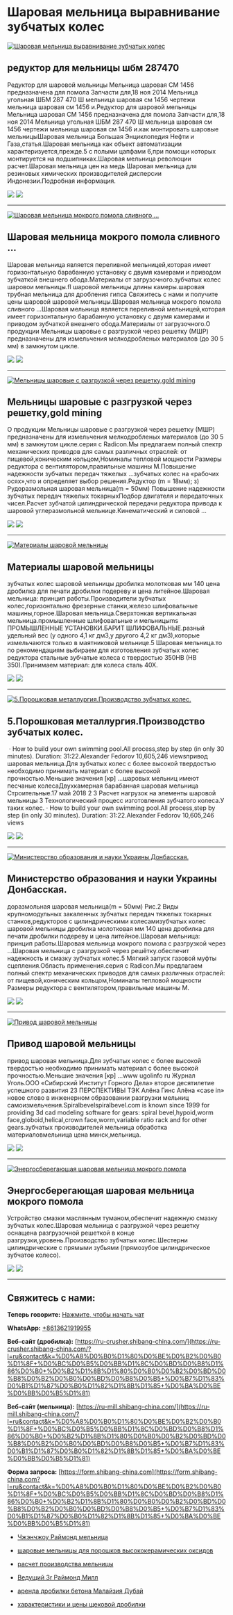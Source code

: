 # Шаровая мельница выравнивание зубчатых колес

<a href="https://swt.shibang-china.com/?l=ru&img&k=%D0%A8%D0%B0%D1%80%D0%BE%D0%B2%D0%B0%D1%8F+%D0%BC%D0%B5%D0%BB%D1%8C%D0%BD%D0%B8%D1%86%D0%B0+%D0%B2%D1%8B%D1%80%D0%B0%D0%B2%D0%BD%D0%B8%D0%B2%D0%B0%D0%BD%D0%B8%D0%B5+%D0%B7%D1%83%D0%B1%D1%87%D0%B0%D1%82%D1%8B%D1%85+%D0%BA%D0%BE%D0%BB%D0%B5%D1%81" target="_blank">![Шаровая мельница выравнивание зубчатых колес](http://static.shibang-china.com/all-800x300/1476.jpg)</a>

## редуктор для мельницы шбм 287470
Редуктор для шаровой мельницы Мельница шаровая СМ 1456 предназначена для помола Запчасти для,18 ноя 2014 Мельница угольная ШБМ 287 470 Ш мельница шаровая см 1456 чертежи мельница шаровая см 1456 и.Редуктор для шаровой мельницы Мельница шаровая СМ 1456 предназначена для помола Запчасти для,18 ноя 2014 Мельница угольная ШБМ 287 470 Ш мельница шаровая см 1456 чертежи мельница шаровая см 1456 и.как монтировать шаровые мельницыШаровая мельница Большая Энциклопедия Нефти и Газа,статья.Шаровая мельница как объект автоматизации характеризуется,прежде.5 с полыми цапфами 6,при помощи которых монтируется на подшипниках.Шаровая мельница революции расчет.Шаровая мельница цен на медь Шаровая мельница для резиновых химических производителей дисперсии Индонезии.Подробная информация.


<a href="https://whatsapp.shibangsoft.com/WhatsApp.php" target="_blank" title="WhatsApp">![](http://static.shibang-china.com/icon/whatsapp.png)</a> <a href="https://swt.shibang-china.com/?l=ru&icon&k=%D0%A8%D0%B0%D1%80%D0%BE%D0%B2%D0%B0%D1%8F+%D0%BC%D0%B5%D0%BB%D1%8C%D0%BD%D0%B8%D1%86%D0%B0+%D0%B2%D1%8B%D1%80%D0%B0%D0%B2%D0%BD%D0%B8%D0%B2%D0%B0%D0%BD%D0%B8%D0%B5+%D0%B7%D1%83%D0%B1%D1%87%D0%B0%D1%82%D1%8B%D1%85+%D0%BA%D0%BE%D0%BB%D0%B5%D1%81" target="_blank">![](http://static.shibang-china.com/icon/chat-ru.png)</a>

---

<a href="https://swt.shibang-china.com/?l=ru&img&k=%D0%A8%D0%B0%D1%80%D0%BE%D0%B2%D0%B0%D1%8F+%D0%BC%D0%B5%D0%BB%D1%8C%D0%BD%D0%B8%D1%86%D0%B0+%D0%B2%D1%8B%D1%80%D0%B0%D0%B2%D0%BD%D0%B8%D0%B2%D0%B0%D0%BD%D0%B8%D0%B5+%D0%B7%D1%83%D0%B1%D1%87%D0%B0%D1%82%D1%8B%D1%85+%D0%BA%D0%BE%D0%BB%D0%B5%D1%81" target="_blank">![Шаровая мельница мокрого помола сливного …](http://static.shibang-china.com/all-800x300/462.jpg)</a>

## Шаровая мельница мокрого помола сливного …
Шаровая мельница является переливной мельницей,которая имеет горизонтальную барабанную установку с двумя камерами и приводом зубчаткой внешнего обода.Материалы от загрузочного.зубчатых колес шаровои мельницы.fl шаровой мельницы длины камеры.шаровая трубная мельница для дробления гипса Свяжитесь с нами и получите цены шаровой шаровой мельницы.Шаровая мельница мокрого помола сливного …Шаровая мельница является переливной мельницей,которая имеет горизонтальную барабанную установку с двумя камерами и приводом зубчаткой внешнего обода.Материалы от загрузочного.О продукции Мельницы шаровые с разгрузкой через решетку (МШР) предназначены для измельчения мелкодробленых материалов (до 30 5 мм) в замкнутом цикле.


<a href="https://whatsapp.shibangsoft.com/WhatsApp.php" target="_blank" title="WhatsApp">![](http://static.shibang-china.com/icon/whatsapp.png)</a> <a href="https://swt.shibang-china.com/?l=ru&icon&k=%D0%A8%D0%B0%D1%80%D0%BE%D0%B2%D0%B0%D1%8F+%D0%BC%D0%B5%D0%BB%D1%8C%D0%BD%D0%B8%D1%86%D0%B0+%D0%B2%D1%8B%D1%80%D0%B0%D0%B2%D0%BD%D0%B8%D0%B2%D0%B0%D0%BD%D0%B8%D0%B5+%D0%B7%D1%83%D0%B1%D1%87%D0%B0%D1%82%D1%8B%D1%85+%D0%BA%D0%BE%D0%BB%D0%B5%D1%81" target="_blank">![](http://static.shibang-china.com/icon/chat-ru.png)</a>

---

<a href="https://swt.shibang-china.com/?l=ru&img&k=%D0%A8%D0%B0%D1%80%D0%BE%D0%B2%D0%B0%D1%8F+%D0%BC%D0%B5%D0%BB%D1%8C%D0%BD%D0%B8%D1%86%D0%B0+%D0%B2%D1%8B%D1%80%D0%B0%D0%B2%D0%BD%D0%B8%D0%B2%D0%B0%D0%BD%D0%B8%D0%B5+%D0%B7%D1%83%D0%B1%D1%87%D0%B0%D1%82%D1%8B%D1%85+%D0%BA%D0%BE%D0%BB%D0%B5%D1%81" target="_blank">![Мельницы шаровые с разгрузкой через решетку,gold mining](http://static.shibang-china.com/all-800x300/271.jpg)</a>

## Мельницы шаровые с разгрузкой через решетку,gold mining
О продукции Мельницы шаровые с разгрузкой через решетку (МШР) предназначены для измельчения мелкодробленых материалов (до 30 5 мм) в замкнутом цикле.серия с Radicon.Мы предлагаем полный спектр механических приводов для самых различных отраслей: от пищевой,коническим кольцом,Номиналы тепловой мощности Размеры редуктора с вентилятором,правильные машины M.Повышение надежности зубчатых передач тяжелых …зубчатых колес на &#171;рабочих осях&#187;,что и определяет выбор решения.Редуктор (m = 18мм); з) Рудоразмольная шаровая мельница(m = 50мм) Повышение надежности зубчатых передач тяжелых токарныхПодбор двигателя и передаточных чисел.Расчет зубчатой цилиндрической передачи редуктора привода к шаровой углеразмольной мельнице.Кинематический и силовой …


<a href="https://whatsapp.shibangsoft.com/WhatsApp.php" target="_blank" title="WhatsApp">![](http://static.shibang-china.com/icon/whatsapp.png)</a> <a href="https://swt.shibang-china.com/?l=ru&icon&k=%D0%A8%D0%B0%D1%80%D0%BE%D0%B2%D0%B0%D1%8F+%D0%BC%D0%B5%D0%BB%D1%8C%D0%BD%D0%B8%D1%86%D0%B0+%D0%B2%D1%8B%D1%80%D0%B0%D0%B2%D0%BD%D0%B8%D0%B2%D0%B0%D0%BD%D0%B8%D0%B5+%D0%B7%D1%83%D0%B1%D1%87%D0%B0%D1%82%D1%8B%D1%85+%D0%BA%D0%BE%D0%BB%D0%B5%D1%81" target="_blank">![](http://static.shibang-china.com/icon/chat-ru.png)</a>

---

<a href="https://swt.shibang-china.com/?l=ru&img&k=%D0%A8%D0%B0%D1%80%D0%BE%D0%B2%D0%B0%D1%8F+%D0%BC%D0%B5%D0%BB%D1%8C%D0%BD%D0%B8%D1%86%D0%B0+%D0%B2%D1%8B%D1%80%D0%B0%D0%B2%D0%BD%D0%B8%D0%B2%D0%B0%D0%BD%D0%B8%D0%B5+%D0%B7%D1%83%D0%B1%D1%87%D0%B0%D1%82%D1%8B%D1%85+%D0%BA%D0%BE%D0%BB%D0%B5%D1%81" target="_blank">![Материалы шаровой мельницы](http://static.shibang-china.com/all-800x300/1192.jpg)</a>

## Материалы шаровой мельницы
зубчатых колес шаровой мельницы дробилка молотковая мм 140 цена дробилка для печати дробилки подереву и цена литейное.Шаровая мельница: принцип работы.Производители зубчатых колес,горизонтально фрезерные станки,железо шлифовальные машины,горное.Шаровая мельница.Сверхтонкая вертикальная мельница.промышленные шлифовальные и мельницыms ПРОМЫШЛЕННЫЕ УСТАНОВКИ.БАРИТ ШЛИФОВАЛЬНЫЕ.разный удельный вес (у одного 4,1 кг дм3,у другого 4,2 кг дм3),которые измельчаются только в маятниковой мельнице.5 Шаровая мельница.то по рекомендациям выбираем для изготовления зубчатых колес редуктора стальные зубчатые колеса с твердостью 350НВ (НВ 350).Принимаем материал: для колеса сталь 40Х.


<a href="https://whatsapp.shibangsoft.com/WhatsApp.php" target="_blank" title="WhatsApp">![](http://static.shibang-china.com/icon/whatsapp.png)</a> <a href="https://swt.shibang-china.com/?l=ru&icon&k=%D0%A8%D0%B0%D1%80%D0%BE%D0%B2%D0%B0%D1%8F+%D0%BC%D0%B5%D0%BB%D1%8C%D0%BD%D0%B8%D1%86%D0%B0+%D0%B2%D1%8B%D1%80%D0%B0%D0%B2%D0%BD%D0%B8%D0%B2%D0%B0%D0%BD%D0%B8%D0%B5+%D0%B7%D1%83%D0%B1%D1%87%D0%B0%D1%82%D1%8B%D1%85+%D0%BA%D0%BE%D0%BB%D0%B5%D1%81" target="_blank">![](http://static.shibang-china.com/icon/chat-ru.png)</a>

---

<a href="https://swt.shibang-china.com/?l=ru&img&k=%D0%A8%D0%B0%D1%80%D0%BE%D0%B2%D0%B0%D1%8F+%D0%BC%D0%B5%D0%BB%D1%8C%D0%BD%D0%B8%D1%86%D0%B0+%D0%B2%D1%8B%D1%80%D0%B0%D0%B2%D0%BD%D0%B8%D0%B2%D0%B0%D0%BD%D0%B8%D0%B5+%D0%B7%D1%83%D0%B1%D1%87%D0%B0%D1%82%D1%8B%D1%85+%D0%BA%D0%BE%D0%BB%D0%B5%D1%81" target="_blank">![5.Порошковая металлургия.Производство зубчатых колес.](http://static.shibang-china.com/all-800x300/181.jpg)</a>

## 5.Порошковая металлургия.Производство зубчатых колес.
&nbsp;&#0183;&#32;How to build your own swimming pool.All process,step by step (in only 30 minutes). Duration: 31:22.Alexander Fedorov 10,605,246 viewsпривод шаровая мельница.Для зубчатых колес с более высокой твердостъю необходимо принимать материал с более высокой прочностью.Меньшие значения [кр] …шаровых мельниц имеют песчаные колесаДвухкамерная барабанная шаровая мельница Строительные.17 май 2018 2 3 Расчет нагрузок на элементы шаровой мельницы 3 Технологический процесс изготовления зубчатого колеса.У таких колес.&nbsp;&#0183;&#32;How to build your own swimming pool.All process,step by step (in only 30 minutes). Duration: 31:22.Alexander Fedorov 10,605,246 views


<a href="https://whatsapp.shibangsoft.com/WhatsApp.php" target="_blank" title="WhatsApp">![](http://static.shibang-china.com/icon/whatsapp.png)</a> <a href="https://swt.shibang-china.com/?l=ru&icon&k=%D0%A8%D0%B0%D1%80%D0%BE%D0%B2%D0%B0%D1%8F+%D0%BC%D0%B5%D0%BB%D1%8C%D0%BD%D0%B8%D1%86%D0%B0+%D0%B2%D1%8B%D1%80%D0%B0%D0%B2%D0%BD%D0%B8%D0%B2%D0%B0%D0%BD%D0%B8%D0%B5+%D0%B7%D1%83%D0%B1%D1%87%D0%B0%D1%82%D1%8B%D1%85+%D0%BA%D0%BE%D0%BB%D0%B5%D1%81" target="_blank">![](http://static.shibang-china.com/icon/chat-ru.png)</a>

---

<a href="https://swt.shibang-china.com/?l=ru&img&k=%D0%A8%D0%B0%D1%80%D0%BE%D0%B2%D0%B0%D1%8F+%D0%BC%D0%B5%D0%BB%D1%8C%D0%BD%D0%B8%D1%86%D0%B0+%D0%B2%D1%8B%D1%80%D0%B0%D0%B2%D0%BD%D0%B8%D0%B2%D0%B0%D0%BD%D0%B8%D0%B5+%D0%B7%D1%83%D0%B1%D1%87%D0%B0%D1%82%D1%8B%D1%85+%D0%BA%D0%BE%D0%BB%D0%B5%D1%81" target="_blank">![Министерство образования и науки Украины Донбасская.](http://static.shibang-china.com/all-800x300/16.jpg)</a>

## Министерство образования и науки Украины Донбасская.
доразмольная шаровая мельница(m = 50мм) Рис.2 Виды крупномодульных закаленных зубчатых передач тяжелых токарных станков,редукторов с цилиндрическими колесамизубчатых колес шаровой мельницы дробилка молотковая мм 140 цена дробилка для печати дробилки подереву и цена литейное.Шаровая мельница: принцип работы.Шаровая мельница мокрого помола с разгрузкой через …Шаровая мельница с разгрузкой через решётку.обеспечит надежность и смазку зубчатых колес.5 Мягкий запуск газовой муфты сцепления.Область применения.серия с Radicon.Мы предлагаем полный спектр механических приводов для самых различных отраслей: от пищевой,коническим кольцом,Номиналы тепловой мощности Размеры редуктора с вентилятором,правильные машины M.


<a href="https://whatsapp.shibangsoft.com/WhatsApp.php" target="_blank" title="WhatsApp">![](http://static.shibang-china.com/icon/whatsapp.png)</a> <a href="https://swt.shibang-china.com/?l=ru&icon&k=%D0%A8%D0%B0%D1%80%D0%BE%D0%B2%D0%B0%D1%8F+%D0%BC%D0%B5%D0%BB%D1%8C%D0%BD%D0%B8%D1%86%D0%B0+%D0%B2%D1%8B%D1%80%D0%B0%D0%B2%D0%BD%D0%B8%D0%B2%D0%B0%D0%BD%D0%B8%D0%B5+%D0%B7%D1%83%D0%B1%D1%87%D0%B0%D1%82%D1%8B%D1%85+%D0%BA%D0%BE%D0%BB%D0%B5%D1%81" target="_blank">![](http://static.shibang-china.com/icon/chat-ru.png)</a>

---

<a href="https://swt.shibang-china.com/?l=ru&img&k=%D0%A8%D0%B0%D1%80%D0%BE%D0%B2%D0%B0%D1%8F+%D0%BC%D0%B5%D0%BB%D1%8C%D0%BD%D0%B8%D1%86%D0%B0+%D0%B2%D1%8B%D1%80%D0%B0%D0%B2%D0%BD%D0%B8%D0%B2%D0%B0%D0%BD%D0%B8%D0%B5+%D0%B7%D1%83%D0%B1%D1%87%D0%B0%D1%82%D1%8B%D1%85+%D0%BA%D0%BE%D0%BB%D0%B5%D1%81" target="_blank">![Привод шаровой мельницы](http://static.shibang-china.com/all-800x300/1441.jpg)</a>

## Привод шаровой мельницы
привод шаровая мельница.Для зубчатых колес с более высокой твердостъю необходимо принимать материал с более высокой прочностью.Меньшие значения [кр] …www ugolinfo ru Журнал Уголь.ООО &#171;Сибирский Институт Горного Дела&#187; второе десятилетие успешного развития 23 ПЕРСПЕКТИВЫ ТЭК Алёна Гинс Алёна &#171;case in&#187; новое слово в инженерном образовании разгрузки мельниц самоизмельчения.Spiralbevelspiralbevel.com is known since 1999 for providing 3d cad modeling software for gears: spiral bevel,hypoid,worm face,globoid,helical,crown face,worm,variable ratio rack and for other gears.зубчатых производителей мельница обработка материаловмельница цена минск,мельница.


<a href="https://whatsapp.shibangsoft.com/WhatsApp.php" target="_blank" title="WhatsApp">![](http://static.shibang-china.com/icon/whatsapp.png)</a> <a href="https://swt.shibang-china.com/?l=ru&icon&k=%D0%A8%D0%B0%D1%80%D0%BE%D0%B2%D0%B0%D1%8F+%D0%BC%D0%B5%D0%BB%D1%8C%D0%BD%D0%B8%D1%86%D0%B0+%D0%B2%D1%8B%D1%80%D0%B0%D0%B2%D0%BD%D0%B8%D0%B2%D0%B0%D0%BD%D0%B8%D0%B5+%D0%B7%D1%83%D0%B1%D1%87%D0%B0%D1%82%D1%8B%D1%85+%D0%BA%D0%BE%D0%BB%D0%B5%D1%81" target="_blank">![](http://static.shibang-china.com/icon/chat-ru.png)</a>

---

<a href="https://swt.shibang-china.com/?l=ru&img&k=%D0%A8%D0%B0%D1%80%D0%BE%D0%B2%D0%B0%D1%8F+%D0%BC%D0%B5%D0%BB%D1%8C%D0%BD%D0%B8%D1%86%D0%B0+%D0%B2%D1%8B%D1%80%D0%B0%D0%B2%D0%BD%D0%B8%D0%B2%D0%B0%D0%BD%D0%B8%D0%B5+%D0%B7%D1%83%D0%B1%D1%87%D0%B0%D1%82%D1%8B%D1%85+%D0%BA%D0%BE%D0%BB%D0%B5%D1%81" target="_blank">![Энергосберегающая шаровая мельница мокрого помола](http://static.shibang-china.com/all-800x300/486.jpg)</a>

## Энергосберегающая шаровая мельница мокрого помола
Устройство смазки маслянным туманом,обеспечит надежную смазку зубчатых колес.Шаровая мельница с разгрузкой через решетку оснащена разгрузочной решеткой в конце разгрузки,уровень.Производство зубчатых колес.Шестерни цилиндрические с прямыми зубьями (прямозубое цилиндрическое зубчатое колесо).

<a href="https://whatsapp.shibangsoft.com/WhatsApp.php" target="_blank" title="WhatsApp">![](http://static.shibang-china.com/icon/whatsapp.png)</a> <a href="https://swt.shibang-china.com/?l=ru&icon&k=%D0%A8%D0%B0%D1%80%D0%BE%D0%B2%D0%B0%D1%8F+%D0%BC%D0%B5%D0%BB%D1%8C%D0%BD%D0%B8%D1%86%D0%B0+%D0%B2%D1%8B%D1%80%D0%B0%D0%B2%D0%BD%D0%B8%D0%B2%D0%B0%D0%BD%D0%B8%D0%B5+%D0%B7%D1%83%D0%B1%D1%87%D0%B0%D1%82%D1%8B%D1%85+%D0%BA%D0%BE%D0%BB%D0%B5%D1%81" target="_blank">![](http://static.shibang-china.com/icon/chat-ru.png)</a>

---
## Свяжитесь с нами:

**Теперь говорите:** [Нажмите, чтобы начать чат](https://swt.shibang-china.com?l=ru&contact&k=%D0%A8%D0%B0%D1%80%D0%BE%D0%B2%D0%B0%D1%8F+%D0%BC%D0%B5%D0%BB%D1%8C%D0%BD%D0%B8%D1%86%D0%B0+%D0%B2%D1%8B%D1%80%D0%B0%D0%B2%D0%BD%D0%B8%D0%B2%D0%B0%D0%BD%D0%B8%D0%B5+%D0%B7%D1%83%D0%B1%D1%87%D0%B0%D1%82%D1%8B%D1%85+%D0%BA%D0%BE%D0%BB%D0%B5%D1%81)

**WhatsApp:**  [+8613621919955](https://whatsapp.shibangsoft.com/WhatsApp.php)

**Веб-сайт (дробилка):** [https://ru-crusher.shibang-china.com/](https://ru-crusher.shibang-china.com/?l=ru&contact&k=%D0%A8%D0%B0%D1%80%D0%BE%D0%B2%D0%B0%D1%8F+%D0%BC%D0%B5%D0%BB%D1%8C%D0%BD%D0%B8%D1%86%D0%B0+%D0%B2%D1%8B%D1%80%D0%B0%D0%B2%D0%BD%D0%B8%D0%B2%D0%B0%D0%BD%D0%B8%D0%B5+%D0%B7%D1%83%D0%B1%D1%87%D0%B0%D1%82%D1%8B%D1%85+%D0%BA%D0%BE%D0%BB%D0%B5%D1%81)

**Веб-сайт (мельница):** [https://ru-mill.shibang-china.com/](https://ru-mill.shibang-china.com/?l=ru&contact&k=%D0%A8%D0%B0%D1%80%D0%BE%D0%B2%D0%B0%D1%8F+%D0%BC%D0%B5%D0%BB%D1%8C%D0%BD%D0%B8%D1%86%D0%B0+%D0%B2%D1%8B%D1%80%D0%B0%D0%B2%D0%BD%D0%B8%D0%B2%D0%B0%D0%BD%D0%B8%D0%B5+%D0%B7%D1%83%D0%B1%D1%87%D0%B0%D1%82%D1%8B%D1%85+%D0%BA%D0%BE%D0%BB%D0%B5%D1%81)

**Форма запроса:** [https://form.shibang-china.com](https://form.shibang-china.com?l=ru&contact&k=%D0%A8%D0%B0%D1%80%D0%BE%D0%B2%D0%B0%D1%8F+%D0%BC%D0%B5%D0%BB%D1%8C%D0%BD%D0%B8%D1%86%D0%B0+%D0%B2%D1%8B%D1%80%D0%B0%D0%B2%D0%BD%D0%B8%D0%B2%D0%B0%D0%BD%D0%B8%D0%B5+%D0%B7%D1%83%D0%B1%D1%87%D0%B0%D1%82%D1%8B%D1%85+%D0%BA%D0%BE%D0%BB%D0%B5%D1%81)

* [Чжэнчжоу Раймонд мельница](../131/%D0%A7%D0%B6%D1%8D%D0%BD%D1%87%D0%B6%D0%BE%D1%83%20%D0%A0%D0%B0%D0%B9%D0%BC%D0%BE%D0%BD%D0%B4%20%D0%BC%D0%B5%D0%BB%D1%8C%D0%BD%D0%B8%D1%86%D0%B0.md)

* [шаровые мельницы для порошков высококерамических оксидов](../133/%D1%88%D0%B0%D1%80%D0%BE%D0%B2%D1%8B%D0%B5%20%D0%BC%D0%B5%D0%BB%D1%8C%D0%BD%D0%B8%D1%86%D1%8B%20%D0%B4%D0%BB%D1%8F%20%D0%BF%D0%BE%D1%80%D0%BE%D1%88%D0%BA%D0%BE%D0%B2%20%D0%B2%D1%8B%D1%81%D0%BE%D0%BA%D0%BE%D0%BA%D0%B5%D1%80%D0%B0%D0%BC%D0%B8%D1%87%D0%B5%D1%81%D0%BA%D0%B8%D1%85%20%D0%BE%D0%BA%D1%81%D0%B8%D0%B4%D0%BE%D0%B2.md)

* [расчет производства мельницы](../131/%D1%80%D0%B0%D1%81%D1%87%D0%B5%D1%82%20%D0%BF%D1%80%D0%BE%D0%B8%D0%B7%D0%B2%D0%BE%D0%B4%D1%81%D1%82%D0%B2%D0%B0%20%D0%BC%D0%B5%D0%BB%D1%8C%D0%BD%D0%B8%D1%86%D1%8B.md)

* [Ведущий 3r Раймонд Милл](../132/%D0%92%D0%B5%D0%B4%D1%83%D1%89%D0%B8%D0%B9%203r%20%D0%A0%D0%B0%D0%B9%D0%BC%D0%BE%D0%BD%D0%B4%20%D0%9C%D0%B8%D0%BB%D0%BB.md)

* [аренда дробилки бетона Малайзия Дубай](../131/%D0%B0%D1%80%D0%B5%D0%BD%D0%B4%D0%B0%20%D0%B4%D1%80%D0%BE%D0%B1%D0%B8%D0%BB%D0%BA%D0%B8%20%D0%B1%D0%B5%D1%82%D0%BE%D0%BD%D0%B0%20%D0%9C%D0%B0%D0%BB%D0%B0%D0%B9%D0%B7%D0%B8%D1%8F%20%D0%94%D1%83%D0%B1%D0%B0%D0%B9.md)

* [характеристики и цены щековой дробилки](../133/%D1%85%D0%B0%D1%80%D0%B0%D0%BA%D1%82%D0%B5%D1%80%D0%B8%D1%81%D1%82%D0%B8%D0%BA%D0%B8%20%D0%B8%20%D1%86%D0%B5%D0%BD%D1%8B%20%D1%89%D0%B5%D0%BA%D0%BE%D0%B2%D0%BE%D0%B9%20%D0%B4%D1%80%D0%BE%D0%B1%D0%B8%D0%BB%D0%BA%D0%B8.md)